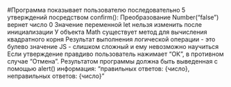 #Программа показывает пользователю последовательно 5 утверждений посредством confirm():
Преобразование Number(“false”) вернет число 0
Значение переменной let нельзя изменить после инициализации
У объекта Math существует метод для вычисления квадратного корня
Результат выполнения логической операции - это булево значение
 JS - слишком сложный и ему невозможно научиться
Если утверждение правдиво пользователь нажимает “ОК”, в противном случае “Отмена”.
Результатом программы должна быть выведенная с помощью alert() информация:
“правильных ответов: {число}, неправильных ответов: {число}”
